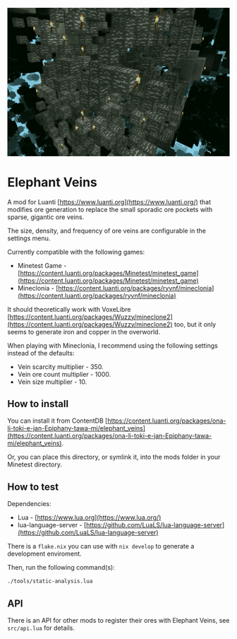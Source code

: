 ![screenshot](screenshot.png)

# Elephant Veins

A mod for Luanti [https://www.luanti.org](https://www.luanti.org/) that modifies
ore generation to replace the small sporadic ore pockets with sparse, gigantic
ore veins.

The size, density, and frequency of ore veins are configurable in the settings
menu.

Currently compatible with the following games:

- Minetest Game - [https://content.luanti.org/packages/Minetest/minetest_game](https://content.luanti.org/packages/Minetest/minetest_game)
- Mineclonia - [https://content.luanti.org/packages/ryvnf/mineclonia](https://content.luanti.org/packages/ryvnf/mineclonia)

It should theoretically work with VoxeLibre
[https://content.luanti.org/packages/Wuzzy/mineclone2](https://content.luanti.org/packages/Wuzzy/mineclone2)
too, but it only seems to generate iron and copper in the overworld.

When playing with Mineclonia, I recommend using the following settings instead
of the defaults:

- Vein scarcity multiplier - 350.
- Vein ore count multiplier - 1000.
- Vein size multiplier - 10.

## How to install

You can install it from ContentDB
[https://content.luanti.org/packages/ona-li-toki-e-jan-Epiphany-tawa-mi/elephant_veins](https://content.luanti.org/packages/ona-li-toki-e-jan-Epiphany-tawa-mi/elephant_veins).

Or, you can place this directory, or symlink it, into the mods folder in your
Minetest directory.

## How to test

Dependencies:

- Lua - [https://www.lua.org](https://www.lua.org/)
- lua-language-server - [https://github.com/LuaLS/lua-language-server](https://github.com/LuaLS/lua-language-server)

There is a `flake.nix` you can use with `nix develop` to generate a development
enviroment.

Then, run the following command(s):

```sh
./tools/static-analysis.lua
```

## API

There is an API for other mods to register their ores with Elephant Veins, see
`src/api.lua` for details.
